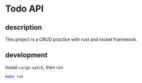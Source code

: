 # Todo API

## description

This project is a CRUD practice with rust and rocket framework.

## development

Install `cargo-watch`, then run

```sh
make run
```
